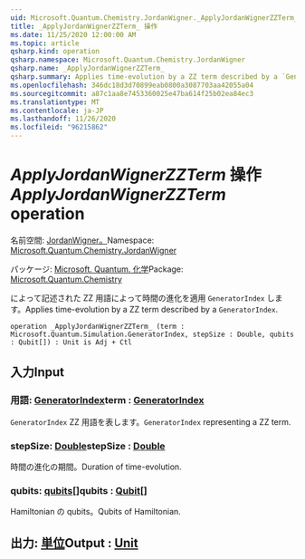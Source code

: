 ```yaml
---
uid: Microsoft.Quantum.Chemistry.JordanWigner._ApplyJordanWignerZZTerm_
title: _ApplyJordanWignerZZTerm_ 操作
ms.date: 11/25/2020 12:00:00 AM
ms.topic: article
qsharp.kind: operation
qsharp.namespace: Microsoft.Quantum.Chemistry.JordanWigner
qsharp.name: _ApplyJordanWignerZZTerm_
qsharp.summary: Applies time-evolution by a ZZ term described by a `GeneratorIndex`.
ms.openlocfilehash: 346dc18d3d70899eab0800a3087703aa42055a04
ms.sourcegitcommit: a87c1aa8e7453360025e47ba614f25b02ea84ec3
ms.translationtype: MT
ms.contentlocale: ja-JP
ms.lasthandoff: 11/26/2020
ms.locfileid: "96215862"
---
```

# <a name="_applyjordanwignerzzterm_-operation"></a><span data-ttu-id="7c7cd-102">_ApplyJordanWignerZZTerm_ 操作</span><span class="sxs-lookup"><span data-stu-id="7c7cd-102">_ApplyJordanWignerZZTerm_ operation</span></span>

<span data-ttu-id="7c7cd-103">名前空間: [JordanWigner。](xref:Microsoft.Quantum.Chemistry.JordanWigner)</span><span class="sxs-lookup"><span data-stu-id="7c7cd-103">Namespace: [Microsoft.Quantum.Chemistry.JordanWigner](xref:Microsoft.Quantum.Chemistry.JordanWigner)</span></span>

<span data-ttu-id="7c7cd-104">パッケージ: [Microsoft. Quantum. 化学](https://nuget.org/packages/Microsoft.Quantum.Chemistry)</span><span class="sxs-lookup"><span data-stu-id="7c7cd-104">Package: [Microsoft.Quantum.Chemistry](https://nuget.org/packages/Microsoft.Quantum.Chemistry)</span></span>


<span data-ttu-id="7c7cd-105">によって記述された ZZ 用語によって時間の進化を適用 `GeneratorIndex` します。</span><span class="sxs-lookup"><span data-stu-id="7c7cd-105">Applies time-evolution by a ZZ term described by a `GeneratorIndex`.</span></span>

```qsharp
operation _ApplyJordanWignerZZTerm_ (term : Microsoft.Quantum.Simulation.GeneratorIndex, stepSize : Double, qubits : Qubit[]) : Unit is Adj + Ctl
```


## <a name="input"></a><span data-ttu-id="7c7cd-106">入力</span><span class="sxs-lookup"><span data-stu-id="7c7cd-106">Input</span></span>

### <a name="term--generatorindex"></a><span data-ttu-id="7c7cd-107">用語: [GeneratorIndex](xref:Microsoft.Quantum.Simulation.GeneratorIndex)</span><span class="sxs-lookup"><span data-stu-id="7c7cd-107">term : [GeneratorIndex](xref:Microsoft.Quantum.Simulation.GeneratorIndex)</span></span>

<span data-ttu-id="7c7cd-108">`GeneratorIndex` ZZ 用語を表します。</span><span class="sxs-lookup"><span data-stu-id="7c7cd-108">`GeneratorIndex` representing a ZZ term.</span></span>


### <a name="stepsize--double"></a><span data-ttu-id="7c7cd-109">stepSize: [Double](xref:microsoft.quantum.lang-ref.double)</span><span class="sxs-lookup"><span data-stu-id="7c7cd-109">stepSize : [Double](xref:microsoft.quantum.lang-ref.double)</span></span>

<span data-ttu-id="7c7cd-110">時間の進化の期間。</span><span class="sxs-lookup"><span data-stu-id="7c7cd-110">Duration of time-evolution.</span></span>


### <a name="qubits--qubit"></a><span data-ttu-id="7c7cd-111">qubits: [qubits](xref:microsoft.quantum.lang-ref.qubit)[]</span><span class="sxs-lookup"><span data-stu-id="7c7cd-111">qubits : [Qubit](xref:microsoft.quantum.lang-ref.qubit)[]</span></span>

<span data-ttu-id="7c7cd-112">Hamiltonian の qubits。</span><span class="sxs-lookup"><span data-stu-id="7c7cd-112">Qubits of Hamiltonian.</span></span>



## <a name="output--unit"></a><span data-ttu-id="7c7cd-113">出力: [単位](xref:microsoft.quantum.lang-ref.unit)</span><span class="sxs-lookup"><span data-stu-id="7c7cd-113">Output : [Unit](xref:microsoft.quantum.lang-ref.unit)</span></span>

